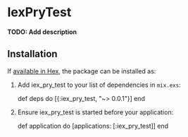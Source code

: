 # IexPryTest

**TODO: Add description**

## Installation

If [available in Hex](https://hex.pm/docs/publish), the package can be installed as:

  1. Add iex_pry_test to your list of dependencies in `mix.exs`:

        def deps do
          [{:iex_pry_test, "~> 0.0.1"}]
        end

  2. Ensure iex_pry_test is started before your application:

        def application do
          [applications: [:iex_pry_test]]
        end
